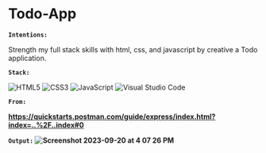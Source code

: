 # Todo-App

<b> <code>Intentions:</code> </b>

Strength my full stack skills with html, css, and javascript by creative a Todo application.

<b> <code>Stack:</code> </b>

![HTML5](https://img.shields.io/badge/html5-%23E34F26.svg?style=for-the-badge&logo=html5&logoColor=white)
![CSS3](https://img.shields.io/badge/css3-%231572B6.svg?style=for-the-badge&logo=css3&logoColor=white)
![JavaScript](https://img.shields.io/badge/javascript-%23323330.svg?style=for-the-badge&logo=javascript&logoColor=%23F7DF1E)
![Visual Studio Code](https://img.shields.io/badge/Visual%20Studio%20Code-0078d7.svg?style=for-the-badge&logo=visual-studio-code&logoColor=white)

<b> <code>From:</code> </b>

<b><link>https://quickstarts.postman.com/guide/express/index.html?index=..%2F..index#0</link></b>

<b> <code>Output:</code> </b>
<b>![Screenshot 2023-09-20 at 4 07 26 PM](https://github.com/hayde0264/Todo-App/assets/109105989/249061ce-118c-4e05-9435-92dd19e5aec4) </b>
